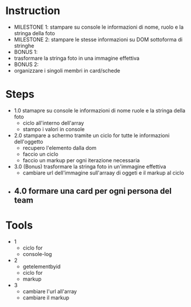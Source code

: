 # Instruction
- MILESTONE 1:
 stampare su console le informazioni di nome, ruolo e la stringa della foto
- MILESTONE 2:
  stampare le stesse informazioni su DOM sottoforma di stringhe
- BONUS 1:
- trasformare la stringa foto in una immagine effettiva
- BONUS 2:
- organizzare i singoli membri in card/schede


# Steps
- 1.0 stamapre su console le informazioni di nome ruole e la stringa della foto 
    - ciclo all'interno dell'array
    - stampo i valori in console
- 2.0 stampare a schermo tramite un ciclo for tutte le informazioni dell'oggetto
   - recupero l'elemento dalla dom 
   - faccio un ciclo 
   - faccio un markup per ogni iterazione necessaria
- 3.0 (Bonus) trasformare la stringa foto in un'immagine effettiva
    - cambiare url dell'immagine sull'arraay di oggeti e il markup al ciclo
- 4.0 formare una card per ogni persona del team
    -



# Tools
- 1 
    - ciclo for
    - console-log
- 2 
    - getelementbyid
    - ciclo for
    - markup
- 3
    - cambiare l'url all'array 
    - cambiare il markup